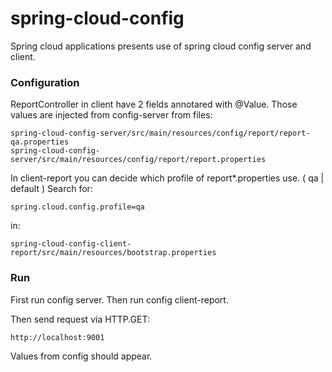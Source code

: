 # spring-cloud-config
Spring cloud applications presents use of spring cloud config server and client.


### Configuration
ReportController in client have 2 fields annotared with @Value. Those values are injected from config-server from files:
```
spring-cloud-config-server/src/main/resources/config/report/report-qa.properties
spring-cloud-config-server/src/main/resources/config/report/report.properties
```

In client-report you can decide which profile of report*.properties use. ( qa | default )
Search for:

```
spring.cloud.config.profile=qa
```
in:
```
spring-cloud-config-client-report/src/main/resources/bootstrap.properties
```

### Run
First run config server.
Then run config client-report.

Then send request via HTTP.GET:
```
http://localhost:9001
```

Values from config should appear.
